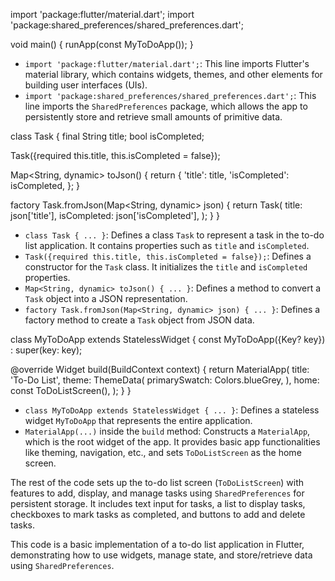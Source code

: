 import 'package:flutter/material.dart';
import 'package:shared_preferences/shared_preferences.dart';

void main() {
  runApp(const MyToDoApp());
}

- `import 'package:flutter/material.dart';`: This line imports Flutter's material library, which contains widgets, themes, and other elements for building user interfaces (UIs).
- `import 'package:shared_preferences/shared_preferences.dart';`: This line imports the `SharedPreferences` package, which allows the app to persistently store and retrieve small amounts of primitive data.

class Task {
  final String title;
  bool isCompleted;

  Task({required this.title, this.isCompleted = false});

  Map<String, dynamic> toJson() {
    return {
      'title': title,
      'isCompleted': isCompleted,
    };
  }

  factory Task.fromJson(Map<String, dynamic> json) {
    return Task(
      title: json['title'],
      isCompleted: json['isCompleted'],
    );
  }
}

- `class Task { ... }`: Defines a class `Task` to represent a task in the to-do list application. It contains properties such as `title` and `isCompleted`.
- `Task({required this.title, this.isCompleted = false});`: Defines a constructor for the `Task` class. It initializes the `title` and `isCompleted` properties.
- `Map<String, dynamic> toJson() { ... }`: Defines a method to convert a `Task` object into a JSON representation.
- `factory Task.fromJson(Map<String, dynamic> json) { ... }`: Defines a factory method to create a `Task` object from JSON data.

class MyToDoApp extends StatelessWidget {
  const MyToDoApp({Key? key}) : super(key: key);

  @override
  Widget build(BuildContext context) {
    return MaterialApp(
      title: 'To-Do List',
      theme: ThemeData(
        primarySwatch: Colors.blueGrey,
      ),
      home: const ToDoListScreen(),
    );
  }
}


- `class MyToDoApp extends StatelessWidget { ... }`: Defines a stateless widget `MyToDoApp` that represents the entire application.
- `MaterialApp(...)` inside the `build` method: Constructs a `MaterialApp`, which is the root widget of the app. It provides basic app functionalities like theming, navigation, etc., and sets `ToDoListScreen` as the home screen.

The rest of the code sets up the to-do list screen (`ToDoListScreen`) with features to add, display, and manage tasks using `SharedPreferences` for persistent storage. It includes text input for tasks, a list to display tasks, checkboxes to mark tasks as completed, and buttons to add and delete tasks.

This code is a basic implementation of a to-do list application in Flutter, demonstrating how to use widgets, manage state, and store/retrieve data using `SharedPreferences`.
